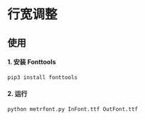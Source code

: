 # 行宽调整
## 使用
#### 1. 安装 Fonttools
`pip3 install fonttools`
#### 2. 运行
`python metrfont.py InFont.ttf OutFont.ttf`
